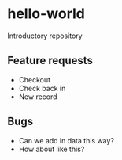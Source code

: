 # hello-world
Introductory repository
## Feature requests
* Checkout
* Check back in
* New record
## Bugs
* Can we add in data this way?
* How about like this?
